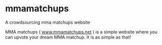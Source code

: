 # mmamatchups
A crowdsourcing mma matchups website


MMA matchups ( www.mmamatchups.net ) is a simple website where you can upvote your dream MMA matchup. It is as simple as that!
